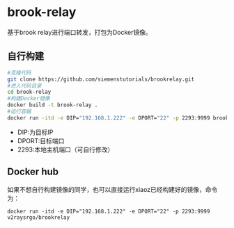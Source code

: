 # brook-relay 
基于brook relay进行端口转发，打包为Docker镜像。



## 自行构建

```bash
#克隆代码
git clone https://github.com/siemenstutorials/brookrelay.git
#进入代码目录
cd brook-relay
#构建Docker镜像
docker build -t brook-relay .
#运行容器
docker run -itd -e DIP="192.168.1.222" -e DPORT="22" -p 2293:9999 brook-relay
```

* DIP:为目标IP
* DPORT:目标端口
* 2293:本地主机端口（可自行修改）



## Docker hub

如果不想自行构建镜像的同学，也可以直接运行xiaoz已经构建好的镜像，命令为：

```
docker run -itd -e DIP="192.168.1.222" -e DPORT="22" -p 2293:9999 v2raysrgo/brookrelay
```

